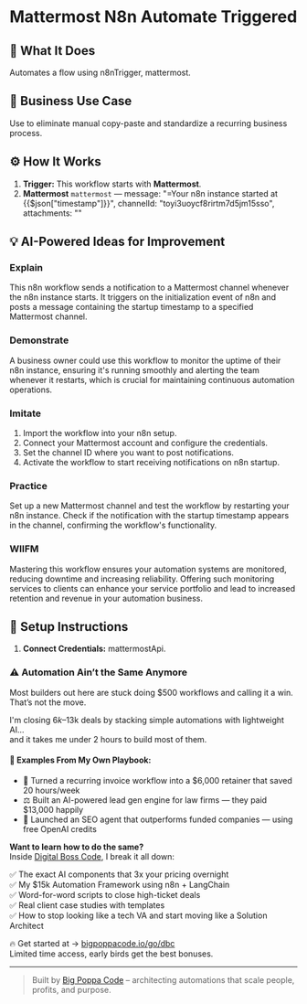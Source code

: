 # Mattermost N8n Automate Triggered
  ## 🚀 What It Does
  Automates a flow using n8nTrigger, mattermost.
  
  ## 💼 Business Use Case
  Use to eliminate manual copy-paste and standardize a recurring business process.
  
  ## ⚙️ How It Works
  1. **Trigger:** This workflow starts with **Mattermost**.
  2. **Mattermost** `mattermost` — message: "=Your n8n instance started at {{$json["timestamp"]}}", channelId: "toyi3uoycf8rirtm7d5jm15sso", attachments: ""
  
  ## 💡 AI-Powered Ideas for Improvement
  ### Explain
This n8n workflow sends a notification to a Mattermost channel whenever the n8n instance starts. It triggers on the initialization event of n8n and posts a message containing the startup timestamp to a specified Mattermost channel.

### Demonstrate
A business owner could use this workflow to monitor the uptime of their n8n instance, ensuring it's running smoothly and alerting the team whenever it restarts, which is crucial for maintaining continuous automation operations.

### Imitate
1. Import the workflow into your n8n setup.
2. Connect your Mattermost account and configure the credentials.
3. Set the channel ID where you want to post notifications.
4. Activate the workflow to start receiving notifications on n8n startup.

### Practice
Set up a new Mattermost channel and test the workflow by restarting your n8n instance. Check if the notification with the startup timestamp appears in the channel, confirming the workflow's functionality.

### WIIFM
Mastering this workflow ensures your automation systems are monitored, reducing downtime and increasing reliability. Offering such monitoring services to clients can enhance your service portfolio and lead to increased retention and revenue in your automation business.
  
  ## 🔧 Setup Instructions
  1. **Connect Credentials:** mattermostApi.
  
### ⚠️ Automation Ain’t the Same Anymore

Most builders out here are stuck doing $500 workflows and calling it a win.  
That’s not the move.  

I'm closing $6k–$13k deals by stacking simple automations with lightweight AI...  
and it takes me under 2 hours to build most of them.

#### 🧠 Examples From My Own Playbook:
- 🔁 Turned a recurring invoice workflow into a $6,000 retainer that saved 20 hours/week  
- ⚖️ Built an AI-powered lead gen engine for law firms — they paid $13,000 happily  
- 🚀 Launched an SEO agent that outperforms funded companies — using free OpenAI credits  

**Want to learn how to do the same?**  
Inside [Digital Boss Code](https://bigpoppacode.io/go/dbc), I break it all down:

✅ The exact AI components that 3x your pricing overnight  
✅ My $15k Automation Framework using n8n + LangChain  
✅ Word-for-word scripts to close high-ticket deals  
✅ Real client case studies with templates  
✅ How to stop looking like a tech VA and start moving like a Solution Architect  

🔥 Get started at → [bigpoppacode.io/go/dbc](https://bigpoppacode.io/go/dbc)  
Limited time access, early birds get the best bonuses.

---
> Built by [Big Poppa Code](https://bigpoppacode.io) – architecting automations that scale people, profits, and purpose.
  